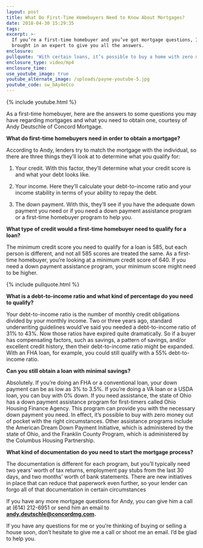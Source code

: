 ```yaml
---
layout: post
title: What Do First-Time Homebuyers Need to Know About Mortgages?
date: 2018-04-30 15:29:35
tags:
excerpt: >-
  If you’re a first-time homebuyer and you’ve got mortgage questions, I’ve
  brought in an expert to give you all the answers.
enclosure:
pullquote: 'With certain loans, it’s possible to buy a home with zero money out of pocket.'
enclosure_type: video/mp4
enclosure_time:
use_youtube_image: true
youtube_alternate_image: /uploads/payne-youtube-5.jpg
youtube_code: sw_bAy4eCco
---
```


{% include youtube.html %}

As a first-time homebuyer, here are the answers to some questions you may have regarding mortgages and what you need to obtain one, courtesy of Andy Deutschle of Concord Mortgage.

**What do first-time homebuyers need in order to obtain a mortgage?**

According to Andy, lenders try to match the mortgage with the individual, so there are three things they’ll look at to determine what you qualify for:

1. Your credit. With this factor, they’ll determine what your credit score is and what your debt looks like.

2. Your income. Here they’ll calculate your debt-to-income ratio and your income stability in terms of your ability to repay the debt.

3. The down payment. With this, they’ll see if you have the adequate down payment you need or if you need a down payment assistance program or a first-time homebuyer program to help you.

**What type of credit would a first-time homebuyer need to qualify for a loan?**

The minimum credit score you need to qualify for a loan is 585, but each person is different, and not all 585 scores are treated the same. As a first-time homebuyer, you’re looking at a minimum credit score of 640. If you need a down payment assistance program, your minimum score might need to be higher.

{% include pullquote.html %}

**What is a debt-to-income ratio and what kind of percentage do you need to qualify?**

Your debt-to-income ratio is the number of monthly credit obligations divided by your monthly income. Two or three years ago, standard underwriting guidelines would’ve said you needed a debt-to-income ratio of 31% to 43%. Now those ratios have expired quite dramatically. So if a buyer has compensating factors, such as savings, a pattern of savings, and/or excellent credit history, then their debt-to-income ratio might be expanded. With an FHA loan, for example, you could still qualify with a 55% debt-to-income ratio.

**Can you still obtain a loan with minimal savings?**

Absolutely. If you’re doing an FHA or a conventional loan, your down payment can be as low as 3% to 3.5%. If you’re doing a VA loan or a USDA loan, you can buy with 0% down. If you need assistance, the state of Ohio has a down payment assistance program for first-timers called Ohio Housing Finance Agency. This program can provide you with the necessary down payment you need. In effect, it’s possible to buy with zero money out of pocket with the right circumstances. Other assistance programs include the American Dream Down Payment Initiative, which is administered by the state of Ohio, and the Franklin County Program, which is administered by the Columbus Housing Partnership.

**What kind of documentation do you need to start the mortgage process?**

The documentation is different for each program, but you’ll typically need two years’ worth of tax returns, employment pay stubs from the last 30 days, and two months’ worth of bank statements. There are new initiatives in place that can reduce that paperwork even further, so your lender can forgo all of that documentation in certain circumstances

If you have any more mortgage questions for Andy, you can give him a call at (614) 212-6951 or send him an email to **andy.deutschle@concordmg.com.**

If you have any questions for me or you’re thinking of buying or selling a house soon, don’t hesitate to give me a call or shoot me an email. I’d be glad to help you.